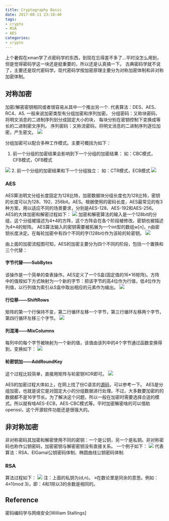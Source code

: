 ```yaml
---
title: Cryptography Basis
date: 2017-08-11 23:18:40
tags:
- crypto
- RSA
- AES
categories:
- crypto
---
```


上个暑假在xman学了点密码学的东西，到现在忘得差不多了...平时没怎么用到，但是觉得密码学这一块还是挺重要的，所以还是认真搞一下。
古典密码学就不说了，主要还是现代密码学。现代密码学按加密原理主要分为对称加密体制和非对称加密体制。
<!-- more -->
## 对称加密
加密/解密密钥相同或者很容易从其中一个推出另一个.
代表算法：DES、AES、RC4、A5. 
一般来说加密类型有分组加密和序列加密。
分组密码：又称块密码， 将明文消息的二进制序列划分成固定大小的块， 每块分别在密钥控制下变换成等长的二进制密文序列。
序列密码：又称流密码，将明文消息的二进制序列逐位加密，产生密文。
<img src="http://of38fq57s.bkt.clouddn.com/crypto.PNG">

分组加密可以配合多种工作模式。主要可概括为如下：
1. 前一个分组的加密结果会影响到下一个分组的加密结果：
如：CBC模式，CFB模式，OFB模式
<img src="http://of38fq57s.bkt.clouddn.com/cbcas.PNG">
2. 前一个分组的加密结果和下一个分组独立：
如：CTR模式，ECB模式
<img src="http://of38fq57s.bkt.clouddn.com/ecbas.PNG">

### AES
AES算法明文分组长度固定为128比特，加密数据块分组长度也为128比特，密钥的长度可以为128、192、256bit。AES。根据使用的密码长度，AES最常见的有3种方案，用以适应不同的场景要求，分别是AES-128、AES-192和AES-256。
AES的大体加密和解密过程如下：
<img src="http://of38fq57s.bkt.clouddn.com/aes-detail.PNG">
加密和解密算法的输入是一个128bit的分组，这个分组被描述为4\*4的方阵，这个方阵会在各个阶段被修改。密钥也被描述为4\*4的矩阵。
AES算法输入的密钥需要被拓展为一个int型的数组w[n]，n由密钥长度决定。在每轮加密中有四个不同的字(128bit)作为该轮的轮密钥。
<img src="http://of38fq57s.bkt.clouddn.com/aes-args.PNG">

由上面的加密流程图可知，AES的加密主要分为四个不同的阶段，包括一个置换和三个代替：
#### 字节代替——SubBytes
该操作是一个简单的查表操作。AES定义了一个S盒(固定值的16*16矩阵)。方阵中的值按如下方式映射为一个新的字节：把该字节的高4位作为行值，低4位作为列值，以行列值为索引从S盒中取出相应的元素作为输出。
<img src="http://of38fq57s.bkt.clouddn.com/aes-subbytes.PNG">
#### 行位移——ShiftRows
矩阵的第一个行保持不变，第二行循环左移一个字节，第三行循环左移两个字节，第四行循环左移三个字节。
<img src="http://of38fq57s.bkt.clouddn.com/aes-shiftrows.PNG">
#### 列混淆——MixColumns
每列中的每个字节被映射为一个新的值，该值由该列中的4个字节通过函数变换得到，变换如下：
<img src="http://of38fq57s.bkt.clouddn.com/aes-mixcolunms.PNG">
#### 轮密钥加——AddRoundKey
这个过程比较简单，直接用矩阵与轮密钥XOR即可。
<img src="http://of38fq57s.bkt.clouddn.com/aes-addroundkey.PNG">

AES的加密过程大体如上，在网上找了份C语言的[源码](https://github.com/dhuertas/AES/blob/master/aes.c)，可以参考一下。
AES是分组加密，也就是说它是对固定大小的分组数据进行处理。不过，大多数要加密的的数据都不是16字节长。为了解决这个问题，所以一般在加密时需要选择合适的模式。所以就有啥AES-ECB，AES-CBC模式等。平时加密解密啥的可以借助openssl，这个开源软件功能还是很强大的。


## 非对称加密
非对称密码其加密和解密使用不同的密钥：一个是公钥，另一个是私钥。非对称密码也称作公钥密码，加密密钥与解密密钥没有直接关系。
一个例子如下：
<img src="http://of38fq57s.bkt.clouddn.com/rsa-exp.PNG">
代表算法：RSA、ElGamal公钥密码体制、椭圆曲线公钥密码体制.

### RSA
算法过程如下：
<img src="http://of38fq57s.bkt.clouddn.com/rsa.PNG">
注：上面的私钥为(d,n)。
≡在数论里是同余的意思。例如：4≡1(mod 3)，即：4和1除以3的余数是相同的。

## Reference
密码编码学与网络安全[William Stallings]


